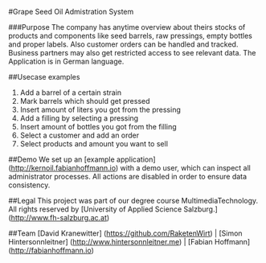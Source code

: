 #Grape Seed Oil Admistration System

###Purpose
The company has anytime overview about theirs stocks of products and components like seed barrels, raw pressings, empty bottles and proper labels. Also customer orders can be handled and tracked. Business partners may also get restricted access to see relevant data. The Application is in German language.

##Usecase examples
1. Add a barrel of a certain strain
2. Mark barrels which should get pressed
3. Insert amount of liters you got from the pressing
4. Add a filling by selecting a pressing
5. Insert amount of bottles you got from the filling
6. Select a customer and add an order
7. Select products and amount you want to sell

##Demo
We set up an [example application] (http://kernoil.fabianhoffmann.io) with a demo user, which can inspect all administrator processes. All actions are disabled in order to ensure data consistency.


##Legal
This project was part of our degree course MultimediaTechnology.
All rights reserved by [University of Applied Science Salzburg.] (http://www.fh-salzburg.ac.at)

##Team
[David Kranewitter] (https://github.com/RaketenWirt) |
[Simon Hintersonnleitner] (http://www.hintersonnleitner.me) |
[Fabian Hoffmann] (http://fabianhoffmann.io)